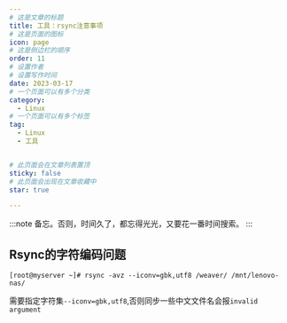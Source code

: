 ```yaml
---
# 这是文章的标题
title: 工具：rsync注意事项
# 这是页面的图标
icon: page
# 这是侧边栏的顺序
order: 11
# 设置作者
# 设置写作时间
date: 2023-03-17
# 一个页面可以有多个分类
category:
  - Linux
# 一个页面可以有多个标签
tag:
  - Linux
  - 工具


# 此页面会在文章列表置顶
sticky: false
# 此页面会出现在文章收藏中
star: true

---
```


:::note 
备忘。否则，时间久了，都忘得光光，又要花一番时间搜索。
:::

## Rsync的字符编码问题

```shell
[root@myserver ~]# rsync -avz --iconv=gbk,utf8 /weaver/ /mnt/lenovo-nas/
```
需要指定字符集`--iconv=gbk,utf8`,否则同步一些中文文件名会报`invalid argument`

